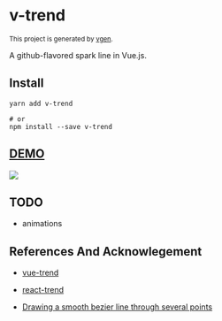 # v-trend

<small>This project is generated by [vgen](https://github.com/v-comp/vgen).</small>

A github-flavored spark line in Vue.js.

## Install

```
yarn add v-trend

# or
npm install --save v-trend
```

## [DEMO](https://v-comp.github.io/v-trend/)

![](https://ww3.sinaimg.cn/large/006tNc79ly1fenupfjh9fj30oe06odfu.jpg)

## TODO

- animations

## References And Acknowlegement

- [vue-trend](https://github.com/QingWei-Li/vue-trend)

- [react-trend](https://github.com/unsplash/react-trend)

- [Drawing a smooth bezier line through several points](https://gielberkers.com/drawing-a-smooth-bezier-line-through-several-points/)
